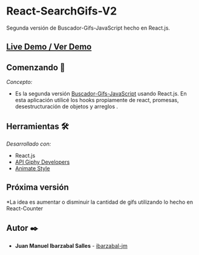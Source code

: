 # React-SearchGifs-V2
Segunda versión de Buscador-Gifs-JavaScript hecho en React.js.



## [Live Demo / Ver Demo](https://ibarzabal-jm.github.io/React-SearchGifs-V2/)  





## Comenzando 🚀

_Concepto:_

* Es la segunda versión [Buscador-Gifs-JavaScript](https://github.com/ibarzabal-jm/Buscador-Gifs-JavaScript) usando React.js. En esta aplicación utilicé los hooks propiamente de react, promesas, desestructuración de objetos y arreglos .


## Herramientas 🛠️

_Desarrollado con:_

* React.js
* [API Giphy Developers](https://developers.giphy.com/)
* [Animate Style](https://animate.style/)


## Próxima versión
*La idea es aumentar o disminuir la cantidad de gifs utilizando lo hecho en React-Counter





## Autor ✒️


* **Juan Manuel Ibarzabal Salles** - [ibarzabal-jm](https://github.com/ibarzabal-jm)

